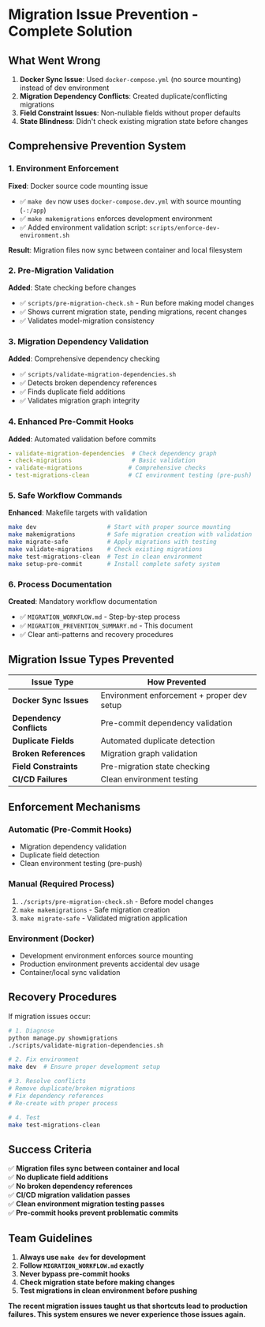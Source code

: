 # Migration Issue Prevention - Complete Solution

## What Went Wrong

1. **Docker Sync Issue**: Used `docker-compose.yml` (no source mounting) instead of dev environment
2. **Migration Dependency Conflicts**: Created duplicate/conflicting migrations
3. **Field Constraint Issues**: Non-nullable fields without proper defaults
4. **State Blindness**: Didn't check existing migration state before changes

## Comprehensive Prevention System

### 1. Environment Enforcement

**Fixed**: Docker source code mounting issue

- ✅ `make dev` now uses `docker-compose.dev.yml` with source mounting (`-:/app`)
- ✅ `make makemigrations` enforces development environment
- ✅ Added environment validation script: `scripts/enforce-dev-environment.sh`

**Result**: Migration files now sync between container and local filesystem

### 2. Pre-Migration Validation

**Added**: State checking before changes

- ✅ `scripts/pre-migration-check.sh` - Run before making model changes
- ✅ Shows current migration state, pending migrations, recent changes
- ✅ Validates model-migration consistency

### 3. Migration Dependency Validation

**Added**: Comprehensive dependency checking

- ✅ `scripts/validate-migration-dependencies.sh` 
- ✅ Detects broken dependency references
- ✅ Finds duplicate field additions
- ✅ Validates migration graph integrity

### 4. Enhanced Pre-Commit Hooks

**Added**: Automated validation before commits

```yaml
- validate-migration-dependencies  # Check dependency graph
- check-migrations                 # Basic validation  
- validate-migrations             # Comprehensive checks
- test-migrations-clean           # CI environment testing (pre-push)
```

### 5. Safe Workflow Commands

**Enhanced**: Makefile targets with validation

```bash
make dev                    # Start with proper source mounting
make makemigrations         # Safe migration creation with validation
make migrate-safe           # Apply migrations with testing
make validate-migrations    # Check existing migrations
make test-migrations-clean  # Test in clean environment
make setup-pre-commit       # Install complete safety system
```

### 6. Process Documentation

**Created**: Mandatory workflow documentation

- ✅ `MIGRATION_WORKFLOW.md` - Step-by-step process
- ✅ `MIGRATION_PREVENTION_SUMMARY.md` - This document
- ✅ Clear anti-patterns and recovery procedures

## Migration Issue Types Prevented

| Issue Type | How Prevented |
|------------|---------------|
| **Docker Sync Issues** | Environment enforcement + proper dev setup |
| **Dependency Conflicts** | Pre-commit dependency validation |
| **Duplicate Fields** | Automated duplicate detection |
| **Broken References** | Migration graph validation |
| **Field Constraints** | Pre-migration state checking |
| **CI/CD Failures** | Clean environment testing |

## Enforcement Mechanisms

### Automatic (Pre-Commit Hooks)
- Migration dependency validation
- Duplicate field detection
- Clean environment testing (pre-push)

### Manual (Required Process)
1. `./scripts/pre-migration-check.sh` - Before model changes
2. `make makemigrations` - Safe migration creation  
3. `make migrate-safe` - Validated migration application

### Environment (Docker)
- Development environment enforces source mounting
- Production environment prevents accidental dev usage
- Container/local sync validation

## Recovery Procedures

If migration issues occur:

```bash
# 1. Diagnose
python manage.py showmigrations
./scripts/validate-migration-dependencies.sh

# 2. Fix environment
make dev  # Ensure proper development setup

# 3. Resolve conflicts
# Remove duplicate/broken migrations
# Fix dependency references
# Re-create with proper process

# 4. Test
make test-migrations-clean
```

## Success Criteria

✅ **Migration files sync between container and local**  
✅ **No duplicate field additions**  
✅ **No broken dependency references**  
✅ **CI/CD migration validation passes**  
✅ **Clean environment migration testing passes**  
✅ **Pre-commit hooks prevent problematic commits**

## Team Guidelines

1. **Always use `make dev` for development**
2. **Follow `MIGRATION_WORKFLOW.md` exactly**  
3. **Never bypass pre-commit hooks**
4. **Check migration state before making changes**
5. **Test migrations in clean environment before pushing**

**The recent migration issues taught us that shortcuts lead to production failures. This system ensures we never experience those issues again.**